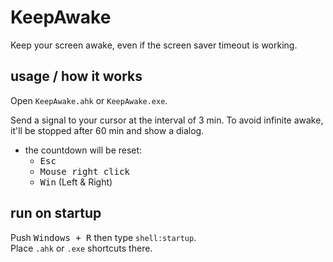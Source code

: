 # KeepAwake

Keep your screen awake, even if the screen saver timeout is working.

## usage / how it works

Open `KeepAwake.ahk` or `KeepAwake.exe`.

Send a signal to your cursor at the interval of 3 min.
To avoid infinite awake, it'll be stopped after 60 min and show a dialog.

- the countdown will be reset:
  - <kbd>Esc</kbd>
  - <kbd>Mouse right click</kbd>
  - <kbd>Win</kbd> (Left & Right)

## run on startup

Push <kbd>Windows + R</kbd> then type `shell:startup`.  
Place `.ahk` or `.exe` shortcuts there.
